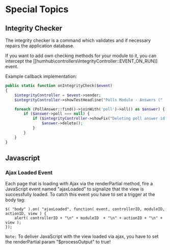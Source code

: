 Special Topics
==============

## Integrity Checker

The integrity checker is a command which validates and if necessary repairs the application database.

If you want to add own checking methods for your module to it, you can intercept the [[humhub\controllers\IntegrityController::EVENT_ON_RUN]] event.

Example callback implementation:

```php
public static function onIntegrityCheck($event)
{
    $integrityController = $event->sender;
    $integrityController->showTestHeadline("Polls Module - Answers (" . PollAnswer::find()->count() . " entries)");

    foreach (PollAnswer::find()->joinWith('poll')->all() as $answer) {
        if ($answer->poll === null) {
            if ($integrityController->showFix("Deleting poll answer id " . $answer->id . " without existing poll!")) {
                $answer->delete();
            }
        }
    }
}
```



## Javascript

### Ajax Loaded Event

Each page that is loading with Ajax via the renderPartial method, fire a JavaScript event named "ajaxLoaded" to signalize that the view is successfully loaded.
To catch this event you have to set a trigger at the body tag:

    $( "body" ).on( "ajaxLoaded", function( event, controllerID, moduleID, actionID, view ) {
        alert( controllerID + "\n" + moduleID  + "\n" + actionID + "\n" + view );
    });

``Note:`` To deliver JavaScript with the view loaded via ajax, you have to set the renderPartial param "$processOutput" to true!




